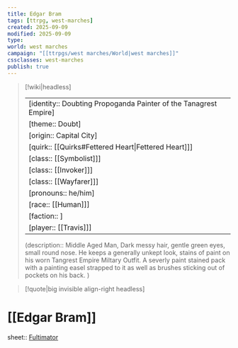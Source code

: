 ```yaml
---
title: Edgar Bram
tags: [ttrpg, west-marches]
created: 2025-09-09
modified: 2025-09-09
type: 
world: west marches
campaign: "[[ttrpgs/west marches/World|west marches]]"
cssclasses: west-marches
publish: true
---
```


> [!wiki|headless]
>
> |               |
> | ------------- |
> | [identity:: Doubting Propoganda Painter of the Tanagrest Empire] |
> | [theme:: Doubt] |
> | [origin:: Capital City] |
> | [quirk:: [[Quirks#Fettered Heart\|Fettered Heart]]] |
> | [class:: [[Symbolist]]] |
> | [class:: [[Invoker]]] |
> | [class:: [[Wayfarer]]] |
> | [pronouns:: he/him] |
> | [race:: [[Human]]] |
> | [faction:: ] |
> | [player:: [[Travis]]] |
>
> (description:: Middle Aged Man, Dark messy hair, gentle green eyes, small round nose. He keeps a generally unkept look, stains of paint on his worn Tangrest Empire Miltary Outfit. A severly paint stained pack with a painting easel strapped to it as well as brushes sticking out of pockets on his back.  )

> [!quote|big invisible align-right headless]

# [[Edgar Bram]]

sheet:: [Fultimator](https://fultimator.com/character-sheet/azE0gx2FhfEyvhg2r3l4)
